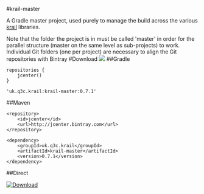 #krail-master

A Gradle master project, used purely to manage the build across the various [krail](https://github.com/davidsowerby/krail) libraries.

Note that the folder the project is in must be called 'master' in order for the parallel structure (master on the same level as sub-projects) to work.  Individual Git folders (one per project) are necessary to align the Git repositories with Bintray
#Download
<a href='https://bintray.com/dsowerby/maven/krail-master/view?source=watch' alt='Get automatic notifications about new "krail-master" versions'><img src='https://www.bintray.com/docs/images/bintray_badge_color.png'></a>
##Gradle

```
repositories {
	jcenter()
}
```

```
'uk.q3c.krail:krail-master:0.7.1'
```
##Maven

```
<repository>
	<id>jcenter</id>
	<url>http://jcenter.bintray.com</url>
</repository>

```

```
<dependency>
	<groupId>uk.q3c.krail</groupId>
	<artifactId>krail-master</artifactId>
	<version>0.7.1</version>
</dependency>
```
##Direct

[ ![Download](https://api.bintray.com/packages/dsowerby/maven/krail-master/images/download.svg) ](https://bintray.com/dsowerby/maven/krail-master/_latestVersion)

